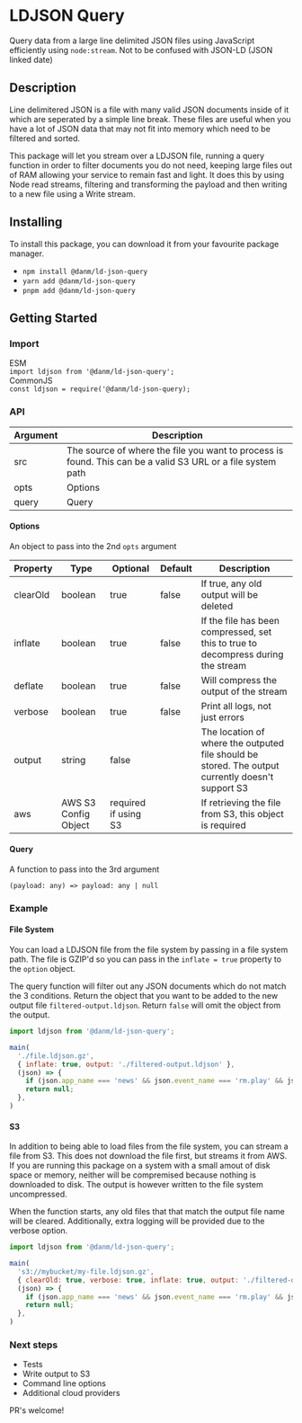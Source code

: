 # LDJSON Query
Query data from a large line delimited JSON files using JavaScript efficiently using `node:stream`. Not to be confused with JSON-LD (JSON linked date)

## Description
Line delimitered JSON is a file with many valid JSON documents inside of it which are seperated by a simple line break. These files are useful when you have a lot of JSON data that may not fit into memory which need to be filtered and sorted.

This package will let you stream over a LDJSON file, running a query function in order to filter documents you do not need, keeping large files out of RAM allowing your service to remain fast and light. It does this by using Node read streams, filtering and transforming the payload and then writing to a new file using a Write stream.

## Installing

To install this package, you can download it from your favourite package manager.

- `npm install @danm/ld-json-query`
- `yarn add @danm/ld-json-query`
- `pnpm add @danm/ld-json-query`

## Getting Started

### Import 

ESM    
`import ldjson from '@danm/ld-json-query';`   
CommonJS    
`const ldjson = require('@danm/ld-json-query);`

### API

| Argument | Description |
| -- | -- |
| src | The source of where the file you want to process is found. This can be a valid S3 URL or a file system path |
| opts | Options |
| query | Query |

#### Options
An object to pass into the 2nd `opts` argument

| Property | Type | Optional | Default | Description |
| -- | -- | -- | -- | -- |
| clearOld | boolean | true | false | If true, any old output will be deleted |
| inflate | boolean | true | false | If the file has been compressed, set this to true to decompress during the stream |
| deflate | boolean | true | false | Will compress the output of the stream |
| verbose | boolean | true | false | Print all logs, not just errors |
| output | string | false | | The location of where the outputed file should be stored. The output currently doesn't support S3 |
| aws | AWS S3 Config Object | required if using S3 | | If retrieving the file from S3, this object is required |

#### Query
A function to pass into the 3rd argument
```
(payload: any) => payload: any | null
```

### Example

#### File System
You can load a LDJSON file from the file system by passing in a file system path. The file is GZIP'd so you can pass in the `inflate = true` property to the `option` object.

The query function will filter out any JSON documents which do not match the 3 conditions. Return the object that you want to be added to the new output file  `filtered-output.ldjson`. Return `false` will omit the object from the output.

```js
import ldjson from '@danm/ld-json-query';

main(
  './file.ldjson.gz',
  { inflate: true, output: './filtered-output.ldjson' },
  (json) => {
    if (json.app_name === 'news' && json.event_name === 'rm.play' && json.av_broadcasting_type === 'Live') return json;
    return null;
  },
)
```

#### S3
In addition to being able to load files from the file system, you can stream a file from S3. This does not download the file first, but streams it from AWS. If you are running this package on a system with a small amout of disk space or memory, neither will be compremised because nothing is downloaded to disk. The output is 
however written to the file system uncompressed. 

When the function starts, any old files that that match the output file name will be cleared. Additionally, extra logging will be provided due to the verbose option.

```js
import ldjson from '@danm/ld-json-query';

main(
  's3://mybucket/my-file.ldjson.gz',
  { clearOld: true, verbose: true, inflate: true, output: './filtered-output.ldjson' },
  (json) => {
    if (json.app_name === 'news' && json.event_name === 'rm.play' && json.av_broadcasting_type === 'Live') return json;
    return null;
  },
)
```

### Next steps

- Tests
- Write output to S3
- Command line options
- Additional cloud providers

PR's welcome!
